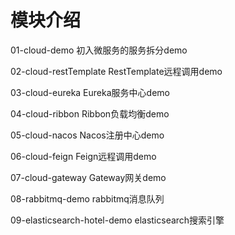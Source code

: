 # 模块介绍

01-cloud-demo 初入微服务的服务拆分demo

02-cloud-restTemplate RestTemplate远程调用demo

03-cloud-eureka Eureka服务中心demo

04-cloud-ribbon Ribbon负载均衡demo

05-cloud-nacos Nacos注册中心demo

06-cloud-feign Feign远程调用demo

07-cloud-gateway Gateway网关demo

08-rabbitmq-demo rabbitmq消息队列

09-elasticsearch-hotel-demo elasticsearch搜索引擎